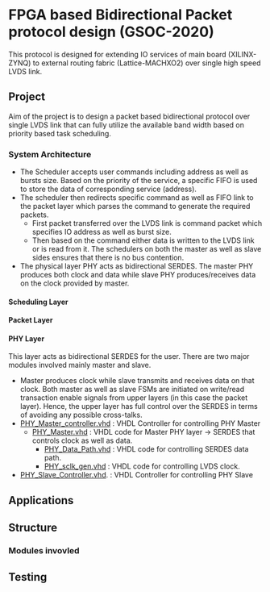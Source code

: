 # FPGA based Bidirectional Packet protocol design (GSOC-2020)

This protocol is designed for extending IO services of main board (XILINX-ZYNQ) to external routing fabric (Lattice-MACHXO2) over single high speed LVDS link.

## Project
Aim of the project is to design a packet based bidirectional protocol over single LVDS link that can fully utilize the available band width based on priority based task scheduling.</br >

### System Architecture
- The Scheduler accepts user commands including address as well as bursts size. Based on the priority of the service, a specific FIFO is used to store the data of corresponding service (address). 
- The scheduler then redirects specific command as well as FIFO link to the packet layer which parses the command to generate the required packets.
  - First packet transferred over the LVDS link is command packet which specifies IO address as well as burst size.
  - Then based on the command either data is written to the LVDS link or is read from it. The schedulers on both the master as well as slave sides ensures that there is no bus contention.
- The physical layer PHY acts as bidirectional SERDES. The master PHY produces both clock and data while slave PHY produces/receives data on the clock provided by master.

#### Scheduling Layer
#### Packet Layer
#### PHY Layer
This layer acts as bidirectional SERDES for the user. There are two major modules involved mainly master and slave. </br>
- Master produces clock while slave transmits and receives data on that clock.
Both master as well as slave FSMs are initiated on write/read transaction enable signals from upper layers (in this case the packet layer). Hence, the upper layer has full control over the SERDES in terms of avoiding any possible cross-talks.</br>
- [PHY_Master_controller.vhd](https://github.com/Apoorva-ar/GSOC_2020/blob/master/PHY_Master_Controller.vhd) : VHDL Controller for controlling PHY Master </br>
  - [PHY_Master.vhd](https://github.com/Apoorva-ar/GSOC_2020/blob/master/PHY_Master.vhd) : VHDL code for Master PHY layer -> SERDES that controls clock as well as data. </br>
    - [PHY_Data_Path.vhd](https://github.com/Apoorva-ar/GSOC_2020/blob/master/PHY_Data_path.vhd) : VHDL code for controlling SERDES data path.</br>
    - [PHY_sclk_gen.vhd](https://github.com/Apoorva-ar/GSOC_2020/blob/master/PHY_sclk_gen.vhd) : VHDL code for controlling LVDS clock.</br>
- [PHY_Slave_Controller.vhd](https://github.com/Apoorva-ar/GSOC_2020/blob/master/PHY_Slave_Controller.vhd).  : VHDL Controller for controlling PHY Slave  </br>

## Applications

## Structure

### Modules invovled

## Testing



